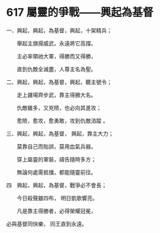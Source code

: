 # 617 屬靈的爭戰——興起為基督

一、興起，興起，為基督，興起，十架精兵；

　　舉起主旗揚威武，永遠將它高撐。

　　主必率領祂大軍，得勝而又得勝，

　　直到仇敵全滅盡，人尊主名為聖。

二、興起，興起，為基督，興起，聽主號令；

　　走上疆場齊步武，靠主得勝大名。

　　仇敵雖多，又兇險，也必向其進攻；

　　愈險，愈攻，愈勇敢，攻到仇敵消蹤 。

三、興起，興起，為基督， 興起，靠主大力；

　　莫靠自己而貽誤，莫用血氣兵器。

　　穿上屬靈的軍裝，禱告隨時多方；

　　無論何處需抵擋，都能隨靈前往。

四　興起，興起，為基督，戰爭必不會長；

　　今日殺聲雖四布， 明日凱歌響亮。

　　凡是靠主得勝者，必得榮耀冠冕，

必與基督同快樂， 同王直到永遠。

